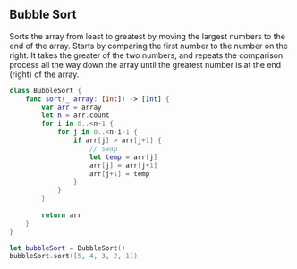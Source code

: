 ## Bubble Sort
Sorts the array from least to greatest by moving the largest numbers to the end of the array. Starts by comparing the first number to the number on the right. It takes the greater of the two numbers, and repeats the comparison process all the way down the array until the greatest number is at the end (right) of the array.

```swift
class BubbleSort {
    func sort(_ array: [Int]) -> [Int] {
        var arr = array
        let n = arr.count
        for i in 0..<n-1 {
            for j in 0..<n-i-1 {
                if arr[j] > arr[j+1] {
                    // swap
                    let temp = arr[j]
                    arr[j] = arr[j+1]
                    arr[j+1] = temp
                }
            }
        }
        
        return arr
    }
}

let bubbleSort = BubbleSort()
bubbleSort.sort([5, 4, 3, 2, 1])
```

